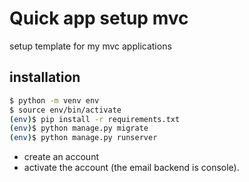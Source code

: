# Quick app setup mvc

setup template for my mvc applications


## installation

```bash
$ python -m venv env
$ source env/bin/activate
(env)$ pip install -r requirements.txt
(env)$ python manage.py migrate
(env)$ python manage.py runserver
```

- create an account
- activate the account (the email backend is console).